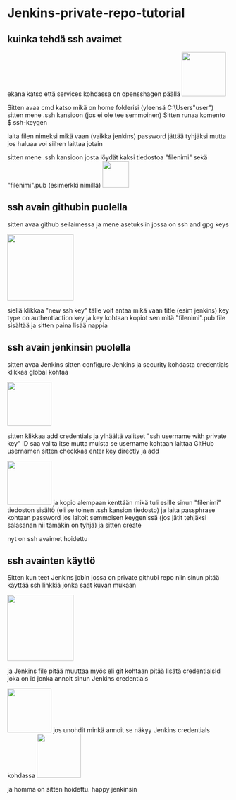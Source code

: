 # Jenkins-private-repo-tutorial
## kuinka tehdä ssh avaimet
ekana katso että services kohdassa on opensshagen päällä
<img height="100" src="https://media.discordapp.net/attachments/1143805627718713375/1344335041500545134/Screenshot_155.png?ex=67c08912&is=67bf3792&hm=9c312ad119ad7276e13d36da7973bf33adfd615dca931bf90d5554e3f9c0c9b8&=&format=webp&quality=lossless&width=609&height=92">

Sitten avaa cmd katso mikä on home folderisi (yleensä C:\Users\"user")
sitten mene .ssh kansioon (jos ei ole tee semmoinen)
Sitten runaa komento 
$ ssh-keygen

laita filen nimeksi mikä vaan (vaikka jenkins)
password jättää tyhjäksi mutta jos haluaa voi siihen laittaa jotain

sitten mene .ssh kansioon josta löydät kaksi tiedostoa "filenimi" sekä "filenimi".pub (esimerkki nimillä)
<img height="60" src="https://media.discordapp.net/attachments/1143805627718713375/1344335041710395456/Screenshot_156.png?ex=67c08912&is=67bf3792&hm=3e1282b00d856b86efdf60ddfcf319a84e0acf3b778ba616bec325cf64d33d5e&=&format=webp&quality=lossless&width=500&height=51">

## ssh avain githubin puolella
sitten avaa github seilaimessa ja mene asetuksiin jossa on ssh and gpg keys

<img height="150" src="https://media.discordapp.net/attachments/1143805627718713375/1344335042029027399/Screenshot_157.png?ex=67c08912&is=67bf3792&hm=3bb79dca4edcd3b35e44c8edc8adc0a7108e4f2b85a92f972dd5a8a542a294aa&=&format=webp&quality=lossless&width=250&height=234">

siellä klikkaa "new ssh key"
tälle voit antaa mikä vaan title (esim jenkins)
key type on authentiaction key
ja key kohtaan kopiot sen mitä "filenimi".pub file sisältää
ja sitten paina lisää nappia

## ssh avain jenkinsin puolella
sitten avaa Jenkins
sitten configure Jenkins ja security kohdasta credentials
klikkaa global kohtaa

<img height="100" src="https://media.discordapp.net/attachments/1143805627718713375/1344335042545193084/Screenshot_159.png?ex=67c08912&is=67bf3792&hm=63dccaf8a8c949fa89e816463be36ebcd23b4fc5dd039b096aef86dc820b613a&=&format=webp&quality=lossless&width=380&height=116">

sitten klikkaa add credentials
ja ylhäältä valitset "ssh username with private key"
ID saa valita itse mutta muista se
username kohtaan laittaa GitHub usernamen
sitten checkkaa enter key directly ja add

<img height="100" src="https://media.discordapp.net/attachments/1143805627718713375/1344335042788458638/Screenshot_160.png?ex=67c08912&is=67bf3792&hm=1967ef6c9917be593a9b496796b7014b179605f02f12556aa76e6a5b92630fe5&=&format=webp&quality=lossless&width=1240&height=138">
ja kopio alempaan kenttään mikä tuli esille sinun "filenimi" tiedoston sisältö (eli se toinen .ssh kansion tiedosto)
ja laita passphrase kohtaan password jos laitoit semmoisen keygenissä (jos jätit tehjäksi salasanan nii tämäkin on tyhjä)
ja sitten create

nyt on ssh avaimet hoidettu

## ssh avainten käyttö
Sitten kun teet Jenkins jobin jossa on private githubi repo niin sinun pitää käyttää ssh linkkiä jonka saat kuvan mukaan

<img height="150" src="https://media.discordapp.net/attachments/1143805627718713375/1344335042310176778/Screenshot_158.png?ex=67c08912&is=67bf3792&hm=e85b82772d4960b2aea42f3d3924350084c83145be5c40ea0141004098973984&=&format=webp&quality=lossless&width=361&height=296">

ja Jenkins file pitää muuttaa myös
eli git kohtaan pitää lisätä credentialsId joka on id jonka annoit sinun Jenkins credentials

<img height="100" src="https://media.discordapp.net/attachments/1143805627718713375/1344335043228602378/Screenshot_161.png?ex=67c08912&is=67bf3792&hm=a14e3d83f218f2f703b78618eb874bd7707b5975dda866e7866217051931bec7&=&format=webp&quality=lossless&width=461&height=49">
jos unohdit minkä annoit se näkyy Jenkins credentials kohdassa
<img height="100" src="https://media.discordapp.net/attachments/1143805627718713375/1344335043501363240/Screenshot_162.png?ex=67c08912&is=67bf3792&hm=4021a745df268f969271abb6c0ca3e73bade180c20f1f37449e4eb71ccbf8955&=&format=webp&quality=lossless&width=1015&height=133">

ja homma on sitten hoidettu.
happy jenkinsin
